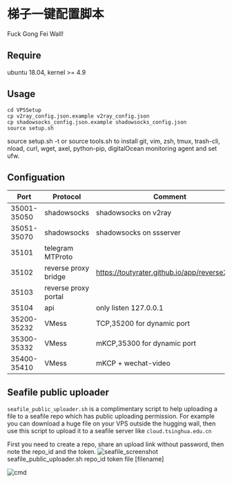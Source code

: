 # 梯子一键配置脚本
Fuck Gong Fei Wall!

## Require
ubuntu 18.04, kernel >= 4.9

## Usage
    cd VPSSetup
    cp v2ray_config.json.example v2ray_config.json
    cp shadowsocks_config.json.example shadowsocks_config.json
    source setup.sh

source setup.sh -t or source tools.sh to install git, vim, zsh, tmux, trash-cli, nload, curl, wget, axel, python-pip, digitalOcean monitoring agent and set ufw.

## Configuation
| Port | Protocol | Comment |
| ------ | ------ | ------  |
| 35001-35050 | shadowsocks | shadowsocks on v2ray |
| 35051-35070 | shadowsocks | shadowsocks on ssserver |
| 35101 | telegram MTProto  |  |
| 35102 | reverse proxy bridge | https://toutyrater.github.io/app/reverse2.html |
| 35103 | reverse proxy portal    |  |
| 35104 |api | only listen 127.0.0.1|
| 35200-35232 | VMess       | TCP,35200 for dynamic port |
| 35300-35332 | VMess       | mKCP,35300 for dynamic port |
| 35400-35410 | VMess       | mKCP + wechat-video |

## Seafile public uploader
```seafile_public_uploader.sh``` is a complimentary script to help uploading a file to a seafile repo which has public uploading permission.
For example you can download a huge file on your VPS outside the hugging wall, then use this script to upload it to a seafile server like ```cloud.tsinghua.edu.cn```

First you need to create a repo, share an upload link without password, then note the repo_id and the token.
![seafile_screenshot](http://github.com/mhc994/VPSSetup/raw/master/seafile.jpg)
    seafile_public_uploader.sh repo_id token file [filename]

![cmd](http://github.com/mhc994/VPSSetup/raw/master/cmd.png)

